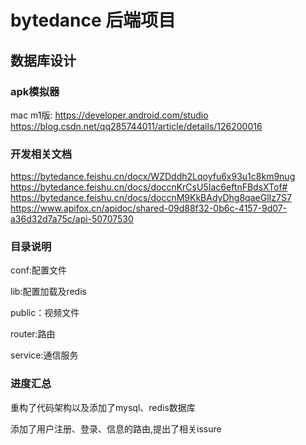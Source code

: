 # bytedance 后端项目

## 数据库设计



### apk模拟器
mac m1版:
https://developer.android.com/studio
https://blog.csdn.net/qq285744011/article/details/126200016

### 开发相关文档
https://bytedance.feishu.cn/docx/WZDddh2Lqoyfu6x93u1c8km9nug
https://bytedance.feishu.cn/docs/doccnKrCsU5Iac6eftnFBdsXTof#
https://bytedance.feishu.cn/docs/doccnM9KkBAdyDhg8qaeGlIz7S7
https://www.apifox.cn/apidoc/shared-09d88f32-0b6c-4157-9d07-a36d32d7a75c/api-50707530


### 目录说明

conf:配置文件

lib:配置加载及redis

public：视频文件

router:路由

service:通信服务

### 进度汇总

重构了代码架构以及添加了mysql、redis数据库

添加了用户注册、登录、信息的路由,提出了相关issure

